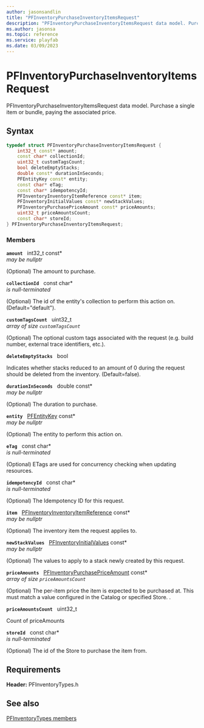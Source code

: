 ```yaml
---
author: jasonsandlin
title: "PFInventoryPurchaseInventoryItemsRequest"
description: "PFInventoryPurchaseInventoryItemsRequest data model. Purchase a single item or bundle, paying the associated price."
ms.author: jasonsa
ms.topic: reference
ms.service: playfab
ms.date: 03/09/2023
---
```


# PFInventoryPurchaseInventoryItemsRequest  

PFInventoryPurchaseInventoryItemsRequest data model. Purchase a single item or bundle, paying the associated price.  

## Syntax  
  
```cpp
typedef struct PFInventoryPurchaseInventoryItemsRequest {  
    int32_t const* amount;  
    const char* collectionId;  
    uint32_t customTagsCount;  
    bool deleteEmptyStacks;  
    double const* durationInSeconds;  
    PFEntityKey const* entity;  
    const char* eTag;  
    const char* idempotencyId;  
    PFInventoryInventoryItemReference const* item;  
    PFInventoryInitialValues const* newStackValues;  
    PFInventoryPurchasePriceAmount const* priceAmounts;  
    uint32_t priceAmountsCount;  
    const char* storeId;  
} PFInventoryPurchaseInventoryItemsRequest;  
```
  
### Members  
  
**`amount`** &nbsp; int32_t const*  
*may be nullptr*  
  
(Optional) The amount to purchase.
  
**`collectionId`** &nbsp; const char*  
*is null-terminated*  
  
(Optional) The id of the entity's collection to perform this action on. (Default="default").
  
**`customTagsCount`** &nbsp; uint32_t  
*array of size `customTagsCount`*  
  
(Optional) The optional custom tags associated with the request (e.g. build number, external trace identifiers, etc.).
  
**`deleteEmptyStacks`** &nbsp; bool  
  
Indicates whether stacks reduced to an amount of 0 during the request should be deleted from the inventory. (Default=false).
  
**`durationInSeconds`** &nbsp; double const*  
*may be nullptr*  
  
(Optional) The duration to purchase.
  
**`entity`** &nbsp; [PFEntityKey](../../pftypes/structs/pfentitykey-c.md) const*  
*may be nullptr*  
  
(Optional) The entity to perform this action on.
  
**`eTag`** &nbsp; const char*  
*is null-terminated*  
  
(Optional) ETags are used for concurrency checking when updating resources.
  
**`idempotencyId`** &nbsp; const char*  
*is null-terminated*  
  
(Optional) The Idempotency ID for this request.
  
**`item`** &nbsp; [PFInventoryInventoryItemReference](pfinventoryinventoryitemreference.md) const*  
*may be nullptr*  
  
(Optional) The inventory item the request applies to.
  
**`newStackValues`** &nbsp; [PFInventoryInitialValues](pfinventoryinitialvalues.md) const*  
*may be nullptr*  
  
(Optional) The values to apply to a stack newly created by this request.
  
**`priceAmounts`** &nbsp; [PFInventoryPurchasePriceAmount](pfinventorypurchasepriceamount.md) const*  
*array of size `priceAmountsCount`*  
  
(Optional) The per-item price the item is expected to be purchased at. This must match a value configured in the Catalog or specified Store. .
  
**`priceAmountsCount`** &nbsp; uint32_t  
  
Count of priceAmounts
  
**`storeId`** &nbsp; const char*  
*is null-terminated*  
  
(Optional) The id of the Store to purchase the item from.
  
  
## Requirements  
  
**Header:** PFInventoryTypes.h
  
## See also  
[PFInventoryTypes members](../pfinventorytypes_members.md)  

  
  
